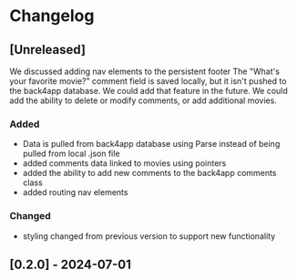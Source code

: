 # Changelog

## [Unreleased]
We discussed adding nav elements to the persistent footer
The "What's your favorite movie?" comment field is saved locally, but it isn't pushed to the back4app database. We could add that feature in the future.
We could add the ability to delete or modify comments, or add additional movies.


### Added
* Data is pulled from back4app database using Parse instead of being pulled from local .json file
* added comments data linked to movies using pointers
* added the ability to add new comments to the back4app comments class
* added routing nav elements

### Changed
* styling changed from previous version to support new functionality

## [0.2.0] - 2024-07-01
